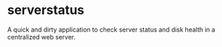 # serverstatus
A quick and dirty application to check server status and disk health in a centralized web server.
